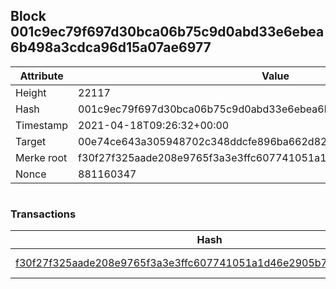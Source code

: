 ## Block 001c9ec79f697d30bca06b75c9d0abd33e6ebea6b498a3cdca96d15a07ae6977

Attribute | Value
--- | ---
Height | 22117
Hash | 001c9ec79f697d30bca06b75c9d0abd33e6ebea6b498a3cdca96d15a07ae6977
Timestamp | 2021-04-18T09:26:32+00:00
Target | 00e74ce643a305948702c348ddcfe896ba662d82c1a228faf4ad12250f07334e
Merke root | f30f27f325aade208e9765f3a3e3ffc607741051a1d46e2905b750038edd1097
Nonce | 881160347

```

```

### Transactions

Hash | Amount
--- | ---
[f30f27f325aade208e9765f3a3e3ffc607741051a1d46e2905b750038edd1097](f30f27f325aade208e9765f3a3e3ffc607741051a1d46e2905b750038edd1097.md) | 10.00000000 SKEPTI 
